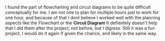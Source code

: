I found the part of flowcharting and circut diagrams to be quite difficult conceptually for me. 
I am not one to plan for multiple hours just to work for one hour, and because of that I dont believe I worked well with the planning aspects like the *Flowchart* or the **Circut Diagram**
It defientely doesn't help that I did them after the project, not before, but I digress. 
Still it was a fun project, I would do it again if given the chance, and likely in the same way.

